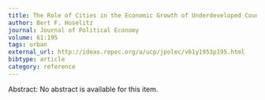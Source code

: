 ```yaml
---
title: The Role of Cities in the Economic Growth of Underdeveloped Countries
author: Bert F. Hoselitz
journal: Journal of Political Economy
volume: 61:195
tags: urban
external_url: http://ideas.repec.org/a/ucp/jpolec/v61y1953p195.html
bibtype: article
category: reference
---
```

Abstract: No abstract is available for this item.
